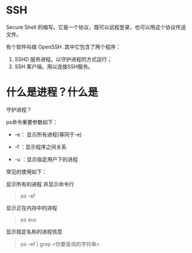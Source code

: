 # SSH

Secure Shell 的缩写。它是一个协议，既可以远程登录，也可以用这个协议传送文件。

有个软件叫做 OpenSSH .其中它包含了两个程序：

1. SSHD 服务进程。以守护进程的方式运行；
2. SSH 客户端。用以连接SSH服务。

# 什么是进程？什么是

守护进程？

ps命令重要参数如下：

* -e： 显示所有进程\(等同于-e\)

* -f ：显示程序之间关系

* -u ：显示指定用户下的进程

常见的使用如下：

显示所有的进程 并显示命令行

> ps -ef

显示正在内存中的进程

> ps aux

显示指定名称的进程信息

> ps -ef \| grep &lt;你要查询的字符串&gt;



